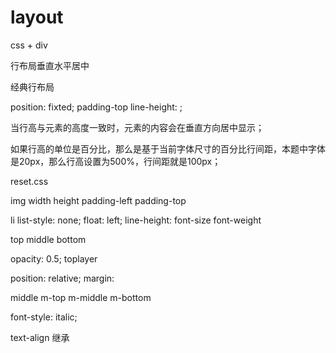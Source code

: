 # layout

css + div

行布局垂直水平居中

经典行布局

position: fixted;
padding-top
line-height: ;

当行高与元素的高度一致时，元素的内容会在垂直方向居中显示；

如果行高的单位是百分比，那么是基于当前字体尺寸的百分比行间距，本题中字体是20px，那么行高设置为500%，行间距就是100px；

reset.css

img
width
height
padding-left
padding-top

li
list-style: none;
float: left;
line-height:
font-size
font-weight

top
middle
bottom

opacity: 0.5;
toplayer

position: relative;
margin:

middle
m-top
m-middle
m-bottom

font-style: italic;

text-align 继承
